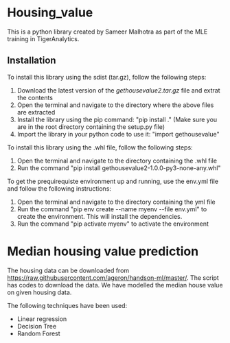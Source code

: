 # Housing_value

This is a python library created by Sameer Malhotra as part of the MLE training in TigerAnalytics.

## Installation

To install this library using the sdist (tar.gz), follow the following steps:
1. Download the latest version of the *gethousevalue2.tar.gz* file and extrat the contents
2. Open the terminal and navigate to the directory where the above files are extracted
3. Install the library using the pip command: "pip install ."
   (Make sure you are in the root directory containing the setup.py file)
4. Import the library in your python code to use it: "import gethousevalue"

To install this library using the .whl file, follow the following steps:
1. Open the terminal and navigate to the directory containing the .whl file
2. Run the command "pip install gethousevalue2-1.0.0-py3-none-any.whl"

To get the prequirequiste environment up and running, use the env.yml file and follow the following instructions:
1. Open the terminal and navigate to the directory containing the yml file
2. Run the command "pip env create --name myenv --file env.yml" to create the environment. This will install the dependencies.
3. Run the command "pip activate myenv" to activate the environment

# Median housing value prediction

The housing data can be downloaded from https://raw.githubusercontent.com/ageron/handson-ml/master/. The script has codes to download the data. We have modelled the median house value on given housing data.

The following techniques have been used:

 - Linear regression
 - Decision Tree
 - Random Forest
